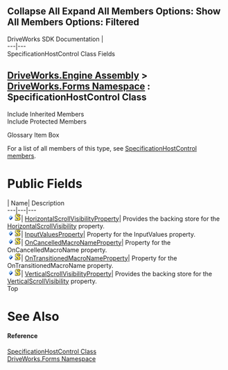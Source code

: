        

 Collapse All Expand All  Members Options: Show All  Members Options: Filtered   
---  
DriveWorks SDK Documentation  |   
---|---  
SpecificationHostControl Class Fields   
  
[DriveWorks.Engine Assembly](topic2156.md) > [DriveWorks.Forms Namespace](topic7266.md) : SpecificationHostControl Class  
---  
  
Include Inherited Members    
Include Protected Members    


Glossary Item Box

For a list of all members of this type, see [SpecificationHostControl members](topic8980.md).

# Public Fields

| Name| Description  
---|---|---  
![Public Field](dotnetimages/publicField.gif)![static \(Shared in Visual Basic\)](dotnetimages/static.gif)| [HorizontalScrollVisibilityProperty](topic8996.md)| Provides the backing store for the [HorizontalScrollVisibility](topic8989.md) property.   
![Public Field](dotnetimages/publicField.gif)![static \(Shared in Visual Basic\)](dotnetimages/static.gif)| [InputValuesProperty](topic8997.md)| Property for the InputValues property.   
![Public Field](dotnetimages/publicField.gif)![static \(Shared in Visual Basic\)](dotnetimages/static.gif)| [OnCancelledMacroNameProperty](topic8998.md)| Property for the OnCancelledMacroName property.   
![Public Field](dotnetimages/publicField.gif)![static \(Shared in Visual Basic\)](dotnetimages/static.gif)| [OnTransitionedMacroNameProperty](topic8999.md)| Property for the OnTransitionedMacroName property.   
![Public Field](dotnetimages/publicField.gif)![static \(Shared in Visual Basic\)](dotnetimages/static.gif)| [VerticalScrollVisibilityProperty](topic9000.md)| Provides the backing store for the [VerticalScrollVisibility](topic8995.md) property.   
Top

# See Also

#### Reference

[SpecificationHostControl Class](topic8979.md)   
[DriveWorks.Forms Namespace](topic7266.md)


